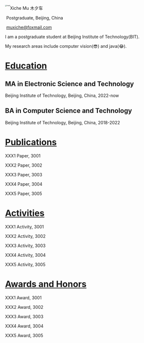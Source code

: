 <img src="/Users/muxiche/Code/muxiche.github.io/assets/head.png" alt="head" style="zoom: 33%; float: left" />	Xiche Mu 木夕车 

​	Postgraduate, Beijing, China 

​	muxiche@foxmail.com 

I am a postgraduate student at Beijing Institute of Technology(BIT).

My research areas include computer vision(😎) and java(😂). 

# <u>Education</u>

## MA in Electronic Science and Technology

Beijing Institute of Technology, Beijing, China, 2022-now

## BA in Computer Science and Technology

Beijing Institute of Technology, Beijing, China, 2018-2022

# <u>Publications</u>

XXX1 Paper, 3001

XXX2 Paper, 3002

XXX3 Paper, 3003

XXX4 Paper, 3004

XXX5 Paper, 3005

# <u>Activities</u>

XXX1 Activity, 3001

XXX2 Activity, 3002

XXX3 Activity, 3003

XXX4 Activity, 3004

XXX5 Activity, 3005

# <u>Awards and Honors</u>

XXX1 Award, 3001

XXX2 Award, 3002

XXX3 Award, 3003

XXX4 Award, 3004

XXX5 Award, 3005





